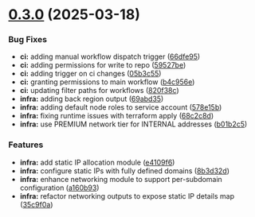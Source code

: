 # [0.3.0](https://github.com/jolfr/data-project-example/compare/v0.2.4...v0.3.0) (2025-03-18)


### Bug Fixes

* **ci:** adding manual workflow dispatch trigger ([66dfe95](https://github.com/jolfr/data-project-example/commit/66dfe9542ba6de34f3fbc42852cb094b1d333145))
* **ci:** adding permissions for write to repo ([59527be](https://github.com/jolfr/data-project-example/commit/59527becdcfc681dce0d35122bc5c97ed627d701))
* **ci:** adding trigger on ci changes ([05b3c55](https://github.com/jolfr/data-project-example/commit/05b3c55a787ff382afc961904a558a6f103677e3))
* **ci:** granting permissions to main workflow ([b4c956e](https://github.com/jolfr/data-project-example/commit/b4c956ed76005e83579f3b371e41034baf1e6fde))
* **ci:** updating filter paths for workflows ([820f38c](https://github.com/jolfr/data-project-example/commit/820f38cf40e12532a939fe203b9807a1946877e2))
* **infra:** adding back region output ([69abd35](https://github.com/jolfr/data-project-example/commit/69abd358a0948917634c35b2523c5a8d33b73f9f))
* **infra:** adding default node roles to service account ([578e15b](https://github.com/jolfr/data-project-example/commit/578e15b85ebaf3233307c7f11ec77c58ba8e9e2d))
* **infra:** fixing runtime issues with terraform apply ([68c2c8d](https://github.com/jolfr/data-project-example/commit/68c2c8da6919bfc335ff56a4f42229558bc301cc))
* **infra:** use PREMIUM network tier for INTERNAL addresses ([b01b2c5](https://github.com/jolfr/data-project-example/commit/b01b2c55dc48c632b1e55156550db7cb7da292a9))


### Features

* **infra:** add static IP allocation module ([e4109f6](https://github.com/jolfr/data-project-example/commit/e4109f62934407364c2925da444ee81085e2ec9e))
* **infra:** configure static IPs with fully defined domains ([8b3d32d](https://github.com/jolfr/data-project-example/commit/8b3d32d82c0c4e66871ddd384d906c585f3bc6db))
* **infra:** enhance networking module to support per-subdomain configuration ([a160b93](https://github.com/jolfr/data-project-example/commit/a160b933cee0add0dc050ab2985d0f7da03e53fc))
* **infra:** refactor networking outputs to expose static IP details map ([35c9f0a](https://github.com/jolfr/data-project-example/commit/35c9f0ab15139703e5bed0847ef5c60750e09eac))




